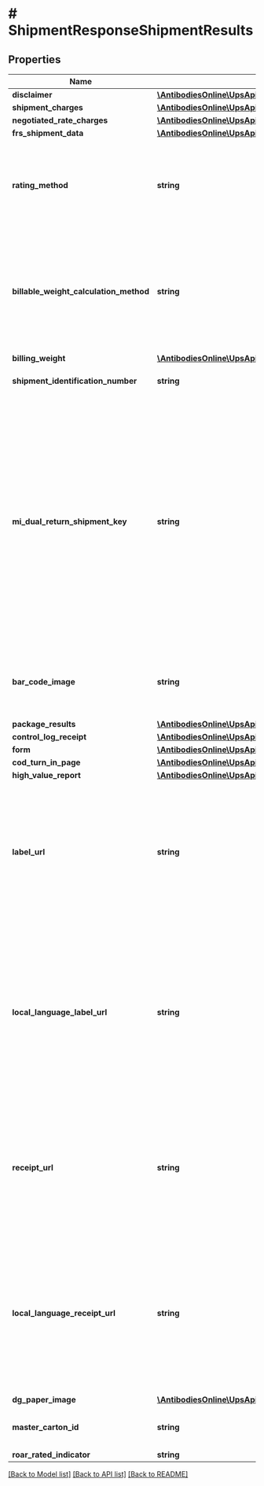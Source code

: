 # # ShipmentResponseShipmentResults

## Properties

Name | Type | Description | Notes
------------ | ------------- | ------------- | -------------
**disclaimer** | [**\AntibodiesOnline\UpsApi\Shipping\Model\ShipmentResponseShipmentResultsDisclaimer**](ShipmentResponseShipmentResultsDisclaimer.md) |  | [optional]
**shipment_charges** | [**\AntibodiesOnline\UpsApi\Shipping\Model\ShipmentResultsShipmentCharges**](ShipmentResultsShipmentCharges.md) |  | [optional]
**negotiated_rate_charges** | [**\AntibodiesOnline\UpsApi\Shipping\Model\ShipmentResultsNegotiatedRateCharges**](ShipmentResultsNegotiatedRateCharges.md) |  | [optional]
**frs_shipment_data** | [**\AntibodiesOnline\UpsApi\Shipping\Model\ShipmentResultsFRSShipmentData**](ShipmentResultsFRSShipmentData.md) |  | [optional]
**rating_method** | **string** | RatingMethod is to indicate whether the Shipment was rated as shipment level or package level. This information will be returned only if RatingMethodRequestedIndicator is present in the request.  Valid values: 01 &#x3D; Shipment level 02 &#x3D; Package level | [optional]
**billable_weight_calculation_method** | **string** | BillableWeightCalculationMethod is to indicate whether the billable weight calculation method utilized was - the package level or shipment level. This information will be returned only if RatingMethodRequestedIndicator is present in the request.  Valid values: 01 &#x3D; Shipment Billable Weight 02 &#x3D; Package Billable Weight | [optional]
**billing_weight** | [**\AntibodiesOnline\UpsApi\Shipping\Model\ShipmentResultsBillingWeight**](ShipmentResultsBillingWeight.md) |  |
**shipment_identification_number** | **string** | Returned UPS shipment ID number.1Z Number of the first package in the shipment. | [optional]
**mi_dual_return_shipment_key** | **string** | MIDualReturnShipmentKey is unique key required to process Mail Innovations Dual Return Shipment.   The unique identifier (key) would be returned in response of first phase of Mail Innovations Dual Return Shipments.   This unique identifier (key) would be part of request for second phase of Mail Innovations Dual Return Shipments and would be played back in response for second phase of Mail Innovations Dual Return Shipment.  If the shipment is a Package return shipment, the package tracking number will be concatenated with the system time (in the format YYYY-MM-DDHH.MM.SS.NNN) and followed by service code.   If the shipment is an MI Returns shipment, the Mail Manifest ID (MMI) will be concatenated with the system time. | [optional]
**bar_code_image** | **string** | Bar Code Image will be returned as Base 64 encoded graphic image. Bar Code Image will be returned if BarCodeImageIndicator or BarCodeAndLabelIndicator is present. | [optional]
**package_results** | [**\AntibodiesOnline\UpsApi\Shipping\Model\ShipmentResponseShipmentResultsPackageResults**](ShipmentResponseShipmentResultsPackageResults.md) |  | [optional]
**control_log_receipt** | [**\AntibodiesOnline\UpsApi\Shipping\Model\ShipmentResponseShipmentResultsControlLogReceipt**](ShipmentResponseShipmentResultsControlLogReceipt.md) |  | [optional]
**form** | [**\AntibodiesOnline\UpsApi\Shipping\Model\ShipmentResultsForm**](ShipmentResultsForm.md) |  | [optional]
**cod_turn_in_page** | [**\AntibodiesOnline\UpsApi\Shipping\Model\ShipmentResultsCODTurnInPage**](ShipmentResultsCODTurnInPage.md) |  | [optional]
**high_value_report** | [**\AntibodiesOnline\UpsApi\Shipping\Model\ShipmentResultsHighValueReport**](ShipmentResultsHighValueReport.md) |  | [optional]
**label_url** | **string** | URL will point to a page wherein label, receipt and other documents, if applicable, such as HighValueReport, CustomsInvoice and ImportControl instructions can be requested. LabelURL is returned only if the LabelLinksIndicator is requested for following shipments: Print/Electronic ImportControl shipment Print/Electronic Return shipment.  Forward shipment except for Mail Innovations Forward. | [optional]
**local_language_label_url** | **string** | URL will point to a page wherein label, receipt and other documents, if applicable, such as HighValueReport, CustomsInvoice and ImportControl instructions can be requested. LocalLanguageLabelURL is returned only if the LabelLinksIndicator is requested for following shipments: Print/Electronic ImportControl shipment Print/Electronic Return shipment.  Forward shipment except for Mail Innovations Forward.  Not returned if LabelLinksIndicator is requested with Locale element. | [optional]
**receipt_url** | **string** | URL will point to a page wherein label, receipt and other documents, if applicable, such as HighValueReport, CustomsInvoice and ImportControl instructions can be requested. ReceiptURL is returned only if the LabelLinksIndicator is requested for following shipments: Print/Electronic ImportControl shipment Print/Electronic Return shipment. | [optional]
**local_language_receipt_url** | **string** | URL will point to a page wherein label, receipt and other documents, if applicable, such as HighValueReport, CustomsInvoice and ImportControl instructions can be requested. LocalLanguageReceiptURL is returned only if the LabelLinksIndicator is requested for following shipments: Print/Electronic ImportControl shipment Print/Electronic Return shipment.   Not returned if LabelLinksIndicator is requested with Locale element. | [optional]
**dg_paper_image** | [**\AntibodiesOnline\UpsApi\Shipping\Model\ShipmentResponseShipmentResultsDGPaperImage**](ShipmentResponseShipmentResultsDGPaperImage.md) |  | [optional]
**master_carton_id** | **string** | Master Carton ID. MasterCartonID will be return if MasterCartonIndicator is present in request. | [optional]
**roar_rated_indicator** | **string** | Informational only | [optional]

[[Back to Model list]](../../README.md#models) [[Back to API list]](../../README.md#endpoints) [[Back to README]](../../README.md)

